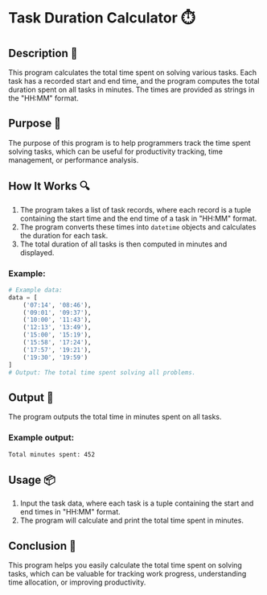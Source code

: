 # Task Duration Calculator ⏱️

## Description 📝

This program calculates the total time spent on solving various tasks.
Each task has a recorded start and end time, and the program computes the total duration spent on all tasks in minutes.
The times are provided as strings in the "HH:MM" format.

## Purpose 🎯

The purpose of this program is to help programmers track the time spent solving tasks, which can be useful for productivity tracking, time management, or performance analysis.

## How It Works 🔍

1. The program takes a list of task records, where each record is a tuple containing the start time and the end time of a task in "HH:MM" format.
2. The program converts these times into `datetime` objects and calculates the duration for each task.
3. The total duration of all tasks is then computed in minutes and displayed.

### Example:

```python
# Example data:
data = [
    ('07:14', '08:46'),
    ('09:01', '09:37'),
    ('10:00', '11:43'),
    ('12:13', '13:49'),
    ('15:00', '15:19'),
    ('15:58', '17:24'),
    ('17:57', '19:21'),
    ('19:30', '19:59')
]
# Output: The total time spent solving all problems.
```

## Output 📜

The program outputs the total time in minutes spent on all tasks.

### Example output:

```
Total minutes spent: 452
```

## Usage 📦

1. Input the task data, where each task is a tuple containing the start and end times in "HH:MM" format.
2. The program will calculate and print the total time spent in minutes.

## Conclusion 🚀

This program helps you easily calculate the total time spent on solving tasks, which can be valuable for tracking work progress, understanding time allocation, or improving productivity.
